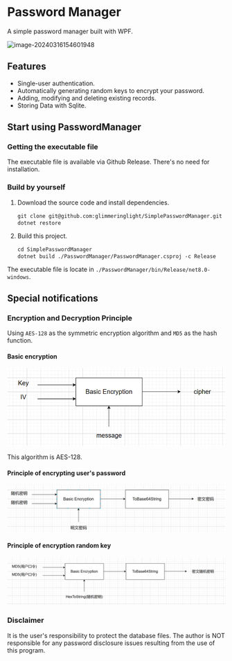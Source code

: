 # Password Manager

A simple password manager built with WPF.

![image-20240316154601948](C:\Users\31371\AppData\Roaming\Typora\typora-user-images\image-20240316154601948.png)

## Features

+ Single-user authentication.
+ Automatically generating random keys to encrypt your password.
+ Adding, modifying and deleting existing records.
+ Storing Data with Sqlite.

## Start using PasswordManager

### Getting the executable file

The executable file is available via Github Release. There's no need for installation.

### Build by yourself

1. Download the source code and install dependencies.

   ```
   git clone git@github.com:glimmeringlight/SimplePasswordManager.git
   dotnet restore
   ```

2. Build this project.

   ```
   cd SimplePasswordManager
   dotnet build ./PasswordManager/PasswordManager.csproj -c Release
   ```

The executable file is locate in `./PasswordManager/bin/Release/net8.0-windows`.

## Special notifications

### Encryption and Decryption Principle

Using `AES-128` as the symmetric encryption algorithm and `MD5` as the hash function.

#### Basic encryption

![image-20240310194949465](./docs/basic_encryption.png)

This algorithm is AES-128.

#### Principle of encrypting user's password

![image-20240310195418199](./docs/enc1.png)

#### Principle of encryption random key

![enc2](./docs/enc2.png)

### Disclaimer

It is the user's responsibility to protect the database files. The author is NOT responsible for any password disclosure issues resulting from the use of this program.

